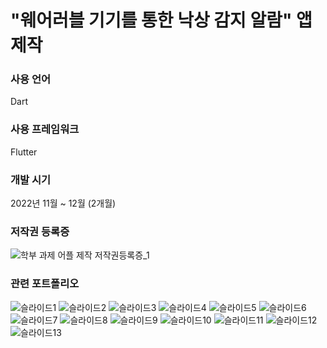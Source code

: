 # "웨어러블 기기를 통한 낙상 감지 알람" 앱 제작

### 사용 언어
Dart

### 사용 프레임워크
Flutter

### 개발 시기
2022년 11월 ~ 12월 (2개월)

### 저작권 등록증
![학부 과제 어플 제작  저작권등록증_1](https://user-images.githubusercontent.com/70440577/230867876-8468038e-98e5-4104-9b08-bb505453a851.png)

### 관련 포트폴리오
![슬라이드1](https://user-images.githubusercontent.com/70440577/231077839-26ff2600-c165-44af-89f0-a318f0911521.JPG)
![슬라이드2](https://user-images.githubusercontent.com/70440577/231077848-8d90f7b6-96f2-43c1-a939-a08e0d5d20d1.JPG)
![슬라이드3](https://user-images.githubusercontent.com/70440577/231077850-4fcfc6cf-abf7-4f9a-872f-de701a24d0b8.JPG)
![슬라이드4](https://user-images.githubusercontent.com/70440577/231077855-4830f51f-0754-4383-93f7-b7b79e2bd2a5.JPG)
![슬라이드5](https://user-images.githubusercontent.com/70440577/231077857-0d1bf080-f12c-41e1-b0f1-511656515a5b.JPG)
![슬라이드6](https://user-images.githubusercontent.com/70440577/231077861-5008bf07-9719-4a17-9972-459233817633.JPG)
![슬라이드7](https://user-images.githubusercontent.com/70440577/231077866-ada0aff3-e141-4afa-85f4-ae388c9dedf2.JPG)
![슬라이드8](https://user-images.githubusercontent.com/70440577/231077869-81173eb0-afc1-4da7-8392-24347fb11222.JPG)
![슬라이드9](https://user-images.githubusercontent.com/70440577/231077873-231b93db-644b-41ed-a6e7-5e48b4b05adc.JPG)
![슬라이드10](https://user-images.githubusercontent.com/70440577/231078003-b1e908d8-0055-4cd7-bc4f-5eee7a7a79a4.JPG)
![슬라이드11](https://user-images.githubusercontent.com/70440577/231078007-4fb3701c-5d98-4401-a272-94d0372a3914.JPG)
![슬라이드12](https://user-images.githubusercontent.com/70440577/231078011-bd772c01-76cb-47b6-ba9b-b945a20df8f6.JPG)
![슬라이드13](https://user-images.githubusercontent.com/70440577/231078015-e58ffc8b-bd90-412e-8461-1662ebf87c1d.JPG)

